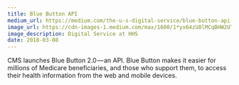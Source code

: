 ```yaml
---
title: Blue Button API 
medium_url: https://medium.com/the-u-s-digital-service/blue-button-api-c1b47ff8c464
image_url: https://cdn-images-1.medium.com/max/1600/1*yx64zU8lMCqBHW2UTxKZrw.png
image_description: Digital Service at HHS
date: 2018-03-08
---
```

CMS launches Blue Button 2.0 — an API. Blue Button makes it easier for millions of Medicare beneficiaries, and those who support them, to access their health information from the web and mobile devices.

